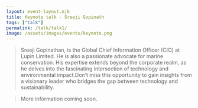 ```yaml
---
layout: event-layout.njk
title: Keynote talk - Sreeji Gopinath
tags: ["talk"]
permalink: /talk/talk1/
image: /assets/images/events/keynote.png
---
```


>Sreeji Gopinathan, is the Global Chief Information Officer (CIO) at Lupin Limited. He is also a passionate advocate for marine conservation. His expertise extends beyond the corporate realm, as he delves into the fascinating intersection of technology and environmental impact.Don’t miss this opportunity to gain insights from a visionary leader who bridges the gap between technology and sustainability. 

> More information coming soon.
